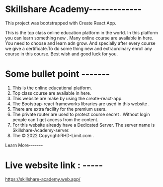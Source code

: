 # Skillshare Academy-------------

This project was bootstrapped with Create React App.

This is the top class online education platform in the world.
In this platform you can learn something new . Many online course are available in here. You need to choose and learn adn grow. And specially after every course we give a certificate.To do some thing new and extraordinary enroll any course in this course. 
Best wish and good luck for you. 


# Some bullet point -------

1. This is the online educational platform.
2. Top class course are available in here.
3. This website are make by using the create-react-app.
4. The Bootstrap-react frameworks libraries are used in this website .
5. There are extra facility for the premium users. 
6. The private router are used to protect course secret . Without login people can't get access from the content.
7. For this website already have a Dedicated Server. The server name is Skillshare-Academy-server.
8. The © 2022 Copyright:RHD-Limit.com .


Learn More-------
# Live website link : -----


https://skillshare-academy.web.app/